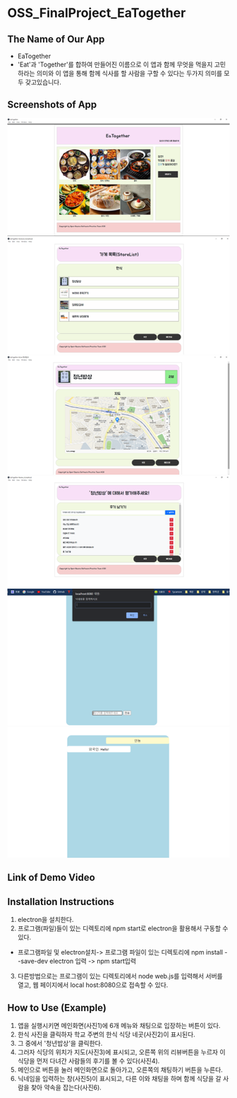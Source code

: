 # OSS_FinalProject_EaTogether

## The Name of Our App
- EaTogether
- 'Eat'과 'Together'를 합하여 만들어진 이름으로 이 앱과 함께 무엇을 먹을지 고민하라는 의미와 이 앱을 통해 함께 식사를 할 사람을 구할 수 있다는 두가지 의미를 모두 갖고있습니다.

## Screenshots of App
![메인화면](READMEimg/main.png)
![가게목록](READMEimg/storelist.png)
![지도화면](READMEimg/map.png)
![리뷰화면](READMEimg/review.png)
![채팅화면](READMEimg/chatting.png)
![채팅화면2](READMEimg/chatting2.png)

## Link of Demo Video


## Installation Instructions
1. electron을 설치한다.
2. 프로그램(파일)들이 있는 디렉토리에 npm start로 electron을 활용해서 구동할 수 있다.
- 프로그램파일 및 electron설치-> 프로그램 파일이 있는 디렉토리에 npm install --save-dev electron 입력 -> npm start입력
3. 다른방법으로는 프로그램이 있는 디렉토리에서 node web.js를 입력해서 서버를 열고, 웹 페이지에서 local host:8080으로 접속할 수 있다.

## How to Use (Example)
1. 앱을 실행시키면 메인화면(사진1)에 6개 메뉴와 채팅으로 입장하는 버튼이 있다.
2. 한식 사진을 클릭하자 학교 주변의 한식 식당 네곳(사진2)이 표시된다.
3. 그 중에서 '청년밥상'을 클릭한다.
4. 그러자 식당의 위치가 지도(사진3)에 표시되고, 오른쪽 위의 리뷰버튼을 누르자 이 식당을 먼저 다녀간 사람들의 후기를 볼 수 있다(사진4).
5. 메인으로 버튼을 눌러 메인화면으로 돌아가고, 오른쪽의 채팅하기 버튼을 누른다.
6. 닉네임을 입력하는 창(사진5)이 표시되고, 다른 이와 채팅을 하며 함께 식당을 갈 사람을 찾아 약속을 잡는다(사진6).
